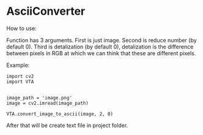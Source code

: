 # AsciiConverter

How to use:

Function has 3 arguments. First is just image. Second is reduce number (by default 0).
Third is detalization (by default 0), detalization is the difference between pixels in RGB at which we can think that these are different pixels.

Example:

```
import cv2
import VTA


image_path = 'image.png'
image = cv2.imread(image_path)

VTA.convert_image_to_ascii(image, 2, 0)
```

After that will be create text file in project folder.
